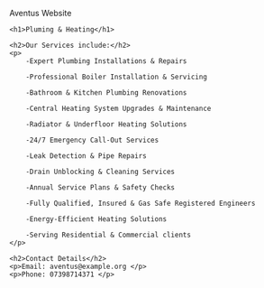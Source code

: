 Aventus Website

<body>

    <h1>Pluming & Heating</h1>

    <h2>Our Services include:</h2>
    <p>
        -Expert Plumbing Installations & Repairs

        -Professional Boiler Installation & Servicing

        -Bathroom & Kitchen Plumbing Renovations

        -Central Heating System Upgrades & Maintenance

        -Radiator & Underfloor Heating Solutions

        -24/7 Emergency Call-Out Services

        -Leak Detection & Pipe Repairs

        -Drain Unblocking & Cleaning Services

        -Annual Service Plans & Safety Checks

        -Fully Qualified, Insured & Gas Safe Registered Engineers

        -Energy-Efficient Heating Solutions

        -Serving Residential & Commercial clients
    </p>

    <h2>Contact Details</h2>
    <p>Email: aventus@example.org </p>
    <p>Phone: 07398714371 </p>
